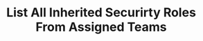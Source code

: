 ---
layout: queryPage
title: List All Inherited Securirty Roles From Assigned Teams
tablePlural: systemusers 
queryName: My-Inherited-Roles-From-Assigned-Teams
discussionId: 7
---